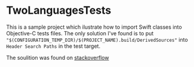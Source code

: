 # TwoLanguagesTests

This is a sample project which ilustrate how to import Swift classes into Objective-C tests files. The only solution I've found is to put `"$(CONFIGURATION_TEMP_DIR)/$(PROJECT_NAME).build/DerivedSources"` into `Header Search Paths` in the test target.

The soulition was found on [stackoverflow](http://stackoverflow.com/questions/26473058/ios-myproject-swift-h-file-not-found-when-running-unit-tests-for-swift)
